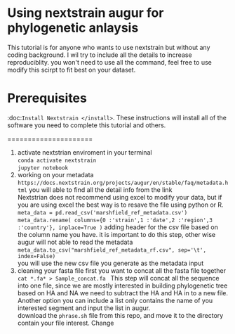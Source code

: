 
Using nextstrain augur for phylogenetic anlaysis 
================================================
This tutorial is for anyone who wants to use nextstrain but without any coding background. I wil try to include all the details to increase reproduciblity. you won't need to use all the command, feel free to use modify this scirpt to fit best on your dataset. <br>

Prerequisites
=============
:doc:`Install Nextstrain </install>`. These instructions will install all of the software you need to complete this tutorial and others.

=====================
1. activate nextstrian enviroment in your terminal <br>
```conda activate nextstrain``` <br>
```jupyter notebook``` <br>
2. working on your metadata <br>
```https://docs.nextstrain.org/projects/augur/en/stable/faq/metadata.html``` you will able to find all the detail info from the link <br> 
Nextstrian does not recommend using excel to modify your data, but if you are using excel the best way is to resave the file using python or R. <br>
```meta_data = pd.read_csv('marshfield_ref_metadata.csv')``` <br>
```meta_data.rename( columns={0 :'strain',1 :'date',2 :'region',3 :'country'}, inplace=True )``` adding header for the csv file based on the column name you have. it is important to do this step, other wise augur will not able to read the metadata <br>
```meta_data.to_csv("marshfield_ref_metadata_rf.csv", sep='\t', index=False)``` <br>
you will use the new csv file you generate as the metadata input
3. cleaning your fasta file
first you want to concat all the fasta file together <br>
```cat *.fa* > Sample_concat.fa ``` 
This step will concat all the sequence into one file, since we are mostly interested in building phylogenetic tree based on HA and NA we need to subtract the HA and HA in to a new file. Another option you can include a list only contains the name of you interested segment and input the list in augur.<br>
download the ```phrase.sh``` file from this repo, and move it to the directory contain your file interest. Change 

